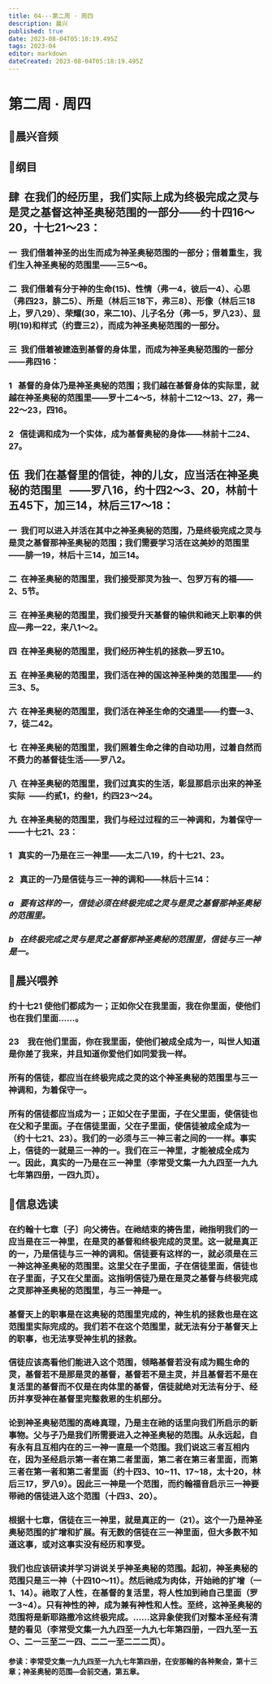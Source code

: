 ```yaml
---
title: 04---第二周 · 周四
description: 晨兴
published: true
date: 2023-08-04T05:18:19.495Z
tags: 2023-04
editor: markdown
dateCreated: 2023-08-04T05:18:19.495Z
---
```


# 第二周 · 周四
## 🎵晨兴音频

## 📖纲目

## **肆  在我们的经历里，我们实际上成为终极完成之灵与是灵之基督这神圣奥秘范围的一部分——约十四16～20，十七21～23：**

### 一  我们借着神圣的出生而成为神圣奥秘范围的一部分；借着重生，我们生入神圣奥秘的范围里——三5～6。

### 二  我们借着有分于神的生命(15)、性情（弗一4，彼后一4）、心思（弗四23，腓二5）、所是（林后三18下，弗三8）、形像（林后三18上，罗八29）、荣耀(30，来二10)、儿子名分（弗一5，罗八23）、显明(19)和样式（约壹三2），而成为神圣奥秘范围的一部分。

### 三  我们借着被建造到基督的身体里，而成为神圣奥秘范围的一部分——弗四16：

### 1   基督的身体乃是神圣奥秘的范围；我们越在基督身体的实际里，就越在神圣奥秘的范围里——罗十二4～5，林前十二12～13、27，弗一22～23，四16。

### 2   信徒调和成为一个实体，成为基督奥秘的身体——林前十二24、27。

## **伍  我们在基督里的信徒，神的儿女，应当活在神圣奥秘的范围里   ——罗八16，约十四2～3、20，林前十五45下，加三14，林后三17～18：**

### 一  我们可以进入并活在其中之神圣奥秘的范围，乃是终极完成之灵与是灵之基督那神圣奥秘的范围；我们需要学习活在这美妙的范围里——腓一19，林后十三14，加三14。

### 二  在神圣奥秘的范围里，我们接受那灵为独一、包罗万有的福——2、5节。

### 三  在神圣奥秘的范围里，我们接受升天基督的输供和祂天上职事的供应—弗一22，来八1～2。

### 四  在神圣奥秘的范围里，我们经历神生机的拯救—罗五10。

### 五  在神圣奥秘的范围里，我们活在神的国这神圣种类的范围里——约三3、5。

### 六  在神圣奥秘的范围里，我们活在神圣生命的交通里——约壹—3、7，徒二42。

### 七  在神圣奥秘的范围里，我们照着生命之律的自动功用，过着自然而不费力的基督徒生活——罗八2。

### 八  在神圣奥秘的范围里，我们过真实的生活，彰显那启示出来的神圣实际  ——约贰1，约叁1，约四23～24。

### 九  在神圣奥秘的范围里，我们与经过过程的三一神调和，为着保守一——十七21、23：

### 1   真实的一乃是在三一神里——太二八19，约十七21、23。

### 2   真正的一乃是信徒与三一神的调和——林后十三14：

### *a   要有这样的一，信徒必须在终极完成之灵与是灵之基督那神圣奥秘的范围里。*

### *b   在终极完成之灵与是灵之基督那神圣奥秘的范围里，信徒与三一神是一。*

## 📖晨兴喂养

### **约十七21	使他们都成为一；正如你父在我里面，我在你里面，使他们也在我们里面……。**

### **23　我在他们里面，你在我里面，使他们被成全成为一，叫世人知道是你差了我来，并且知道你爱他们如同爱我一样。**

### 所有的信徒，都应当在终极完成之灵的这个神圣奥秘的范围里与三一神调和，为着保守一。

### 所有的信徒都应当成为一；正如父在子里面，子在父里面，使信徒也在父和子里面。子在信徒里面，父在子里面，使信徒被成全成为一（约十七21、23）。我们的一必须与三一神三者之间的一一样。事实上，信徒的一就是三一神的一。我们在三一神里，才能被成全成为一。因此，真实的一乃是在三一神里（李常受文集一九九四至一九九七年第四册，一四九页）。

## 📖信息选读

### 在约翰十七章〔子〕向父祷告。在祂结束的祷告里，祂指明我们的一应当是在三一神里，在是灵的基督和终极完成的灵里。这一就是真正的一，乃是信徒与三一神的调和。信徒要有这样的一，就必须是在三一神这神圣奥秘的范围里。这里父在子里面，子在信徒里面，信徒也在子里面，子又在父里面。这指明信徒乃是在是灵之基督与终极完成之灵那神圣奥秘的范围里，与三一神是一。

### 基督天上的职事是在这奥秘的范围里完成的，神生机的拯救也是在这范围里实际完成的。我们若不在这个范围里，就无法有分于基督天上的职事，也无法享受神生机的拯救。

### 信徒应该高看他们能进入这个范围，领略基督若没有成为赐生命的灵，基督若不是那是灵的基督，基督若不是主灵，并且基督若不是在复活里的基督而不仅是在肉体里的基督，信徒就绝对无法有分于、经历并享受神在基督里完整救恩的生机部分。

### 论到神圣奥秘范围的高峰真理，乃是主在祂的话里向我们所启示的新事物。父与子乃是我们所需要进入之神圣奥秘的范围。从永远起，自有永有且互相内在的三一神一直是一个范围。我们说这三者互相内在，因为圣经启示第一者在第二者里面，第二者在第三者里面，而第三者在第一者和第二者里面（约十四3、10~11、17~18，太十20，林后三17，罗八9）。因此三一神是一个范围，而约翰福音启示三一神要带祂的信徒进入这个范围（十四3、20）。

### 根据十七章，信徒在三一神里，就是真正的一（21）。这个一乃是神圣奥秘范围的扩增和扩展。有无数的信徒在三一神里面，但大多数不知道这事，或对这事实没有经历和享受。

### 我们也应该研读并学习讲说关乎神圣奥秘的范围。起初，神圣奥秘的范围只是三一神（十四10～11）。然后祂成为肉体，开始祂的扩增（一1、14）。祂取了人性，在基督的复活里，将人性加到祂自己里面（罗一3~4）。只有神性的神，成为兼有神性和人性。至终，这神圣奥秘的范围将是新耶路撒冷这终极完成。……这异象使我们对整本圣经有清楚的看见（李常受文集一九九四至一九九七年第四册，一四九至一五○、二一三至二一四、二二一至二二二页）。

**参读：李常受文集一九九四至一九九七年第四册，在安那翰的各种聚会，第十三章；神圣奥秘的范围—会前交通，第五章。**
<!-- Google tag (gtag.js) -->
<script async src="https://www.googletagmanager.com/gtag/js?id=G-1P8709Z16T"></script>
<script>
  window.dataLayer = window.dataLayer || [];
  function gtag(){dataLayer.push(arguments);}
  gtag('js', new Date());

  gtag('config', 'G-1P8709Z16T');
</script>